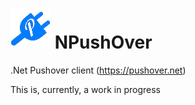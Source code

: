 # ![Logo](https://raw.githubusercontent.com/RobThree/NPushOver/master/Logo/logo_64.png) NPushOver
.Net Pushover client (https://pushover.net)

This is, currently, a work in progress
